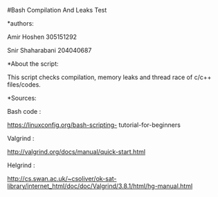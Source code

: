 #Bash Compilation And Leaks Test


*authors:

Amir Hoshen 305151292

Snir Shaharabani 204040687


*About the script:

This script checks compilation, memory leaks and thread race of c/c++ files/codes.


*Sources:

Bash code :

https://linuxconfig.org/bash-scripting-   tutorial-for-beginners

Valgrind :

http://valgrind.org/docs/manual/quick-start.html

Helgrind :

http://cs.swan.ac.uk/~csoliver/ok-sat-library/internet_html/doc/doc/Valgrind/3.8.1/html/hg-manual.html


